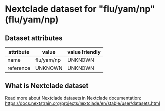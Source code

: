 # Nextclade dataset for "flu/yam/np" (flu/yam/np)


## Dataset attributes

| attribute            | value                | value friendly                           |
| -------------------- | -------------------- | ---------------------------------------- |
| name                 | flu/yam/np           | UNKNOWN                                  |
| reference            | UNKNOWN              | UNKNOWN                                  |


## What is Nextclade dataset

Read more about Nextclade datasets in Nextclade documentation: https://docs.nextstrain.org/projects/nextclade/en/stable/user/datasets.html
